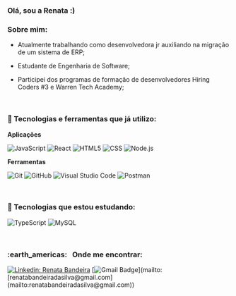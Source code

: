 ### Olá, sou a Renata  :)


<h3>Sobre mim: </h3>

- Atualmente trabalhando como desenvolvedora jr auxiliando na migração de um sistema de ERP;
  
- Estudante de Engenharia de Software;

- Participei dos programas de formação de desenvolvedores Hiring Coders #3 e Warren Tech Academy;
<br/>


<h3> 🔭 Tecnologias e ferramentas que já utilizo: </h3>

**Aplicações**

![JavaScript](https://img.shields.io/badge/-JavaScript-333333?style=flat&logo=javascript)  ![React](https://img.shields.io/badge/-React-333333?style=flat&logo=react)   ![HTML5](https://img.shields.io/badge/-HTML5-333333?style=flat&logo=HTML5)   ![CSS](https://img.shields.io/badge/-CSS-333333?style=flat&logo=CSS3&logoColor=1572B6)   ![Node.js](https://img.shields.io/badge/-Node.js-333333?style=flat&logo=nodedotjs)

**Ferramentas**

![Git](https://img.shields.io/badge/-Git-333333?style=flat&logo=git)   ![GitHub](https://img.shields.io/badge/-GitHub-333333?style=flat&logo=github)   ![Visual Studio Code](https://img.shields.io/badge/-Visual%20Studio%20Code-333333?style=flat&logo=visual-studio-code&logoColor=007ACC)  ![Postman](https://img.shields.io/badge/-Postman-333333?style=flat&logo=postman)

<br/>

<h3>🌱 Tecnologias que estou estudando: </h3>

  ![TypeScript](https://img.shields.io/badge/-TypeScript-333333?style=flat&logo=typescript)   ![MySQL](https://img.shields.io/badge/-MySQL-333333?style=flat&logo=mysql)


<br/>

<h3>:earth_americas: &nbsp; Onde me encontrar: </h3>

[![Linkedin: Renata Bandeira](https://img.shields.io/badge/-RenataBandeira-blue?style=flat-square&logo=Linkedin&logoColor=white&link=https://www.linkedin.com/in/renata-bandeira/)](https://www.linkedin.com/in/renata-bandeira/)  [![Gmail Badge](https://img.shields.io/badge/-renatabandeiradasilva@gmail.com-006bed?style=flat-square&logo=Gmail&logoColor=white&link=mailto:[renatabandeiradasilva@gmail.com](mailto:renatabandeiradasilva@gmail.com))](mailto:[renatabandeiradasilva@gmail.com](mailto:renatabandeiradasilva@gmail.com))
